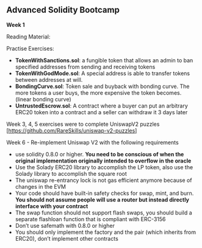 ## Advanced Solidity Bootcamp

**Week 1**

Reading Material:


Practise Exercises:

-   **TokenWithSanctions.sol**: a fungible token that allows an admin to ban specified addresses from sending and receiving tokens
-   **TokenWithGodMode.sol**: A special address is able to transfer tokens between addresses at will.
-   **BondingCurve.sol**: Token sale and buyback with bonding curve. The more tokens a user buys, the more expensive the token becomes. (linear bonding curve)
-   **UntrustedEscrow.sol**: A contract where a buyer can put an arbitrary ERC20 token into a contract and a seller can withdraw it 3 days later

Week 3, 4, 5 exercises were to complete UniswapV2 puzzles [https://github.com/RareSkills/uniswap-v2-puzzles]

Week 6 - Re-implement Uniswap V2 with the following requirements
- use solidity 0.8.0 or higher. **You need to be conscious of when the original implementation originally intended to overflow in the oracle**
- Use the Solady ERC20 library to accomplish the LP token, also use the Solady library to accomplish the square root
- The uniswap re-entrancy lock is not gas efficient anymore because of changes in the EVM
- Your code should have built-in safety checks for swap, mint, and burn. **You should not assume people will use a router but instead directly interface with your contract**
- The swap function should not support flash swaps, you should build a separate flashloan function that is compliant with ERC-3156
- Don’t use safemath with 0.8.0 or higher
- You should only implement the factory and the pair (which inherits from ERC20), don’t implement other contracts